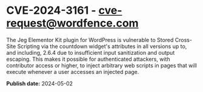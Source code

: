 # CVE-2024-3161 - cve-request@wordfence.com

The Jeg Elementor Kit plugin for WordPress is vulnerable to Stored Cross-Site Scripting via the countdown widget's attributes in all versions up to, and including, 2.6.4 due to insufficient input sanitization and output escaping. This makes it possible for authenticated attackers, with contributor access or higher, to inject arbitrary web scripts in pages that will execute whenever a user accesses an injected page.

**Publish date:** 2024-05-02
